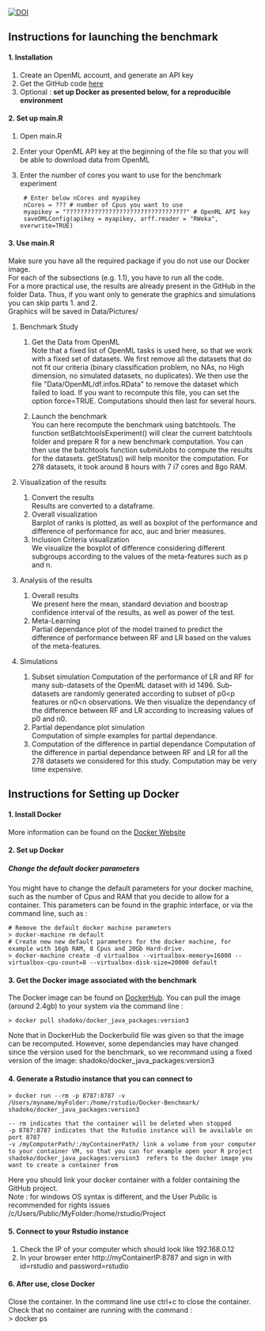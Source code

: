 [![DOI](https://zenodo.org/badge/65920602.svg)](https://zenodo.org/badge/latestdoi/65920602)


## Instructions for launching the benchmark

#### 1. Installation
1. Create an OpenML account, and generate an API key
2. Get the GitHub code [here](https://github.com/RaphaelCouronne/IBE_Benchmark-OpenML)
3. Optional : **set up Docker as presented below, for a reproducible environment**


#### 2. Set up main.R
1. Open main.R 
2. Enter your OpenML API key at the beginning of the file so that you will be able to download data from OpenML
3. Enter the number of cores you want to use for the benchmark experiment  

		# Enter below nCores and myapikey  
		nCores = ??? # number of Cpus you want to use   
		myapikey = "??????????????????????????????????" # OpenML API key  
		saveOMLConfig(apikey = myapikey, arff.reader = "RWeka", overwrite=TRUE)  

#### 3. Use main.R

Make sure you have all the required package if you do not use our Docker image.  
For each of the subsections (e.g. 1.1), you have to run all the code.  
For a more practical use, the results are already present in the GitHub in the folder Data. Thus, if you want only to generate the graphics and simulations you can skip parts 1. and 2.  
Graphics will be saved in Data/Pictures/

1. Benchmark Study
	1. Get the Data from OpenML  
Note that a fixed list of OpenML tasks is used here, so that we work with a fixed set of datasets. We first remove all the datasets that do not fit our criteria (binary classification problem, no NAs, no High dimension, no simulated datasets, no duplicates). We then use the file "Data/OpenML/df.infos.RData" to remove the dataset which failed to load. If you want to recompute this file, you can set the option force=TRUE. Computations should then last for several hours.

	2. Launch the benchmark  
You can here recompute the benchmark using batchtools. The function setBatchtoolsExperiment() will clear the current batchtools folder and prepare R for a new benchmark computation. You can then use the batchtools function submitJobs to compute the results for the datasets. getStatus() will help monitor the computation. For 278 datasets, it took around 8 hours with 7 i7 cores and 8go RAM.
2. Visualization of the results
	1. Convert the results  
Results are converted to a dataframe.
	2. Overall visualization  
Barplot of ranks is plotted, as well as boxplot of the performance and difference of performance for acc, auc and brier measures.
	3. Inclusion Criteria visualization  
We visualize the boxplot of difference considering different subgroups according to the values of the meta-features such as p and n.  
  
3. Analysis of the results  
	1. Overall results  
We present here the mean, standard deviation and boostrap confidence interval of the results, as well as power of the test.
	2. Meta-Learning  
Partial dependance plot of the model trained to predict the difference of performance between RF and LR based on the values of the meta-features.

4. Simulations
	1. Subset simulation
Computation of the performance of LR and RF for many sub-datasets of the OpenML dataset with id 1496. Sub-datasets are randomly generated according to subset of p0<p features or n0<n observations. We then visualize the dependancy of the difference between RF and LR according to increasing values of p0 and n0.
	2. Partial dependance plot simulation  
Computation of simple examples for partial dependance.
	3. Computation of the difference in partial dependance
Computation of the difference in partial dependance between RF and LR for all the 278 datasets we considered for this study. Computation may be very time expensive.




## Instructions for Setting up Docker

#### 1. Install Docker
More information can be found on the [Docker Website](https://docs.docker.com/engine/installation/)

#### 2. Set up Docker

##### Change the default docker parameters
You might have to change the default parameters for your docker machine, such as the number of Cpus and RAM that you decide to allow for a container. This parameters can be found in the graphic interface, or via the command line, such as :

	# Remove the default docker machine parameters  
	> docker-machine rm default   
	# Create new new default parameters for the docker machine, for example with 16gb RAM, 8 Cpus and 20Gb Hard-drive.  
	> docker-machine create -d virtualbox --virtualbox-memory=16000 --virtualbox-cpu-count=8 --virtualbox-disk-size=20000 default  


#### 3. Get the Docker image associated with the benchmark
The Docker image can be found on [DockerHub](https://hub.docker.com/r/shadoko/docker_java_packages/). You can pull the image (around 2.4gb) to your system via the command line :

	> docker pull shadoko/docker_java_packages:version3

Note that in DockerHub the Dockerbuild file was given so that the image can be recomputed. However, some dependancies may have changed since the version used for the benchmark, so we recommand using a fixed version of the image: shadoko/docker_java_packages:version3

#### 4. Generate a Rstudio instance that you can connect to
    > docker run --rm -p 8787:8787 -v /Users/myname/myFolder:/home/rstudio/Docker-Benchmark/ shadoko/docker_java_packages:version3

    -- rm indicates that the container will be deleted when stopped
    -p 8787:8787 indicates that the Rstudio instance will be available on port 8787
    -v /myComputerPath/:/myContainerPath/ link a volume from your computer to your container VM, so that you can for example open your R project
    shadoko/docker_java_packages:version3  refers to the docker image you want to create a container from

Here you should link your docker container with a folder containing the GitHub project.  
Note : for windows OS syntax is different, and the User Public is recommended for rights issues /c/Users/Public/MyFolder:/home/rstudio/Project 


#### 5. Connect to your Rstudio instance
1. Check the IP of your computer which should look like 192.168.0.12
2. In your browser enter http://myContainerIP:8787 and sign in with id=rstudio and password=rstudio


#### 6. After use, close Docker
Close the container. In the command line use ctrl+c to close the container.  
Check that no container are running with the command :  
	> docker ps



